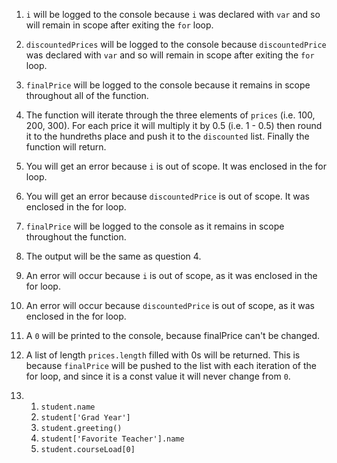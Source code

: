 1. `i` will be logged to the console because `i` was declared with `var` and so will remain in scope after exiting the `for` loop.
2. `discountedPrices` will be logged to the console because `discountedPrice` was declared with `var` and so will remain in scope after exiting the `for` loop.
3. `finalPrice` will be logged to the console because it remains in scope throughout all of the function.
4. The function will iterate through the three elements of `prices` (i.e. 100, 200, 300). For each price it will multiply it by 0.5 (i.e. 1 - 0.5) then round it to the hundreths place and push it to the `discounted` list. Finally the function will return.

5. You will get an error because `i` is out of scope. It was enclosed in the for loop.
6. You will get an error because `discountedPrice` is out of scope. It was enclosed in the for loop.
7. `finalPrice` will be logged to the console as it remains in scope throughout the function.
8. The output will be the same as question 4.

9. An error will occur because `i` is out of scope, as it was enclosed in the for loop.
10. An error will occur because `discountedPrice` is out of scope, as it was enclosed in the for loop.
11. A `0` will be printed to the console, because finalPrice can't be changed.
12. A list of length `prices.length` filled with 0s will be returned. This is because `finalPrice` will be pushed to the list with each iteration of the for loop, and since it is a const value it will never change from `0`.

13.
	1. `student.name`
	2. `student['Grad Year']`
	3. `student.greeting()`
	4. `student['Favorite Teacher'].name`
	5. `student.courseLoad[0]`
